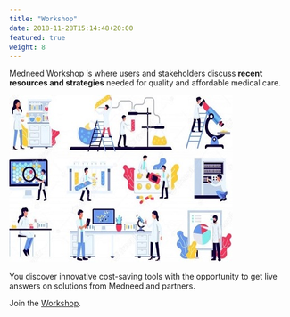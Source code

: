 ```yaml
---
title: "Workshop"
date: 2018-11-28T15:14:48+20:00
featured: true
weight: 8
---
```


Medneed Workshop is where users and stakeholders discuss **recent resources and strategies** needed for quality and affordable medical care. 

![Medical Equipment](/images/illustrations/med-equipment.jpg)

You discover innovative cost-saving tools with the opportunity to get live answers on solutions from Medneed and partners. 

Join the <a href="https://workshop.medneed.com" target="_blank">Workshop</a>.
